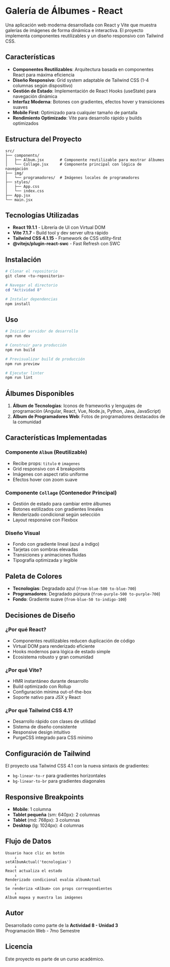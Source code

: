 # Galería de Álbumes - React

Una aplicación web moderna desarrollada con React y Vite que muestra galerías de imágenes de forma dinámica e interactiva. El proyecto implementa componentes reutilizables y un diseño responsivo con Tailwind CSS.

## Características

- **Componentes Reutilizables**: Arquitectura basada en componentes React para máxima eficiencia
- **Diseño Responsivo**: Grid system adaptable de Tailwind CSS (1-4 columnas según dispositivo)
- **Gestión de Estado**: Implementación de React Hooks (useState) para navegación dinámica
- **Interfaz Moderna**: Botones con gradientes, efectos hover y transiciones suaves
- **Mobile First**: Optimizado para cualquier tamaño de pantalla
- **Rendimiento Optimizado**: Vite para desarrollo rápido y builds optimizados

## Estructura del Proyecto

```
src/
├── components/
│   ├── Album.jsx       # Componente reutilizable para mostrar álbumes
│   └── Collage.jsx     # Componente principal con lógica de navegación
├── img/
│   └── programadores/  # Imágenes locales de programadores
├── styles/
│   ├── App.css
│   └── index.css
├── App.jsx
└── main.jsx
```

## Tecnologías Utilizadas

- **React 19.1.1** - Librería de UI con Virtual DOM
- **Vite 7.1.7** - Build tool y dev server ultra rápido
- **Tailwind CSS 4.1.15** - Framework de CSS utility-first
- **@vitejs/plugin-react-swc** - Fast Refresh con SWC

## Instalación

```powershell
# Clonar el repositorio
git clone <tu-repositorio>

# Navegar al directorio
cd "Actividad 8"

# Instalar dependencias
npm install
```

## Uso

```powershell
# Iniciar servidor de desarrollo
npm run dev

# Construir para producción
npm run build

# Previsualizar build de producción
npm run preview

# Ejecutar linter
npm run lint
```

## Álbumes Disponibles

1. **Álbum de Tecnologías**: Iconos de frameworks y lenguajes de programación (Angular, React, Vue, Node.js, Python, Java, JavaScript)
2. **Álbum de Programadores Web**: Fotos de programadores destacados de la comunidad

## Características Implementadas

### Componente `Album` (Reutilizable)
- Recibe props: `titulo` e `imagenes`
- Grid responsivo con 4 breakpoints
- Imágenes con aspect ratio uniforme
- Efectos hover con zoom suave

### Componente `Collage` (Contenedor Principal)
- Gestión de estado para cambiar entre álbumes
- Botones estilizados con gradientes lineales
- Renderizado condicional según selección
- Layout responsive con Flexbox

### Diseño Visual
- Fondo con gradiente lineal (azul a índigo)
- Tarjetas con sombras elevadas
- Transiciones y animaciones fluidas
- Tipografía optimizada y legible

## Paleta de Colores

- **Tecnologías**: Degradado azul (`from-blue-500 to-blue-700`)
- **Programadores**: Degradado púrpura (`from-purple-500 to-purple-700`)
- **Fondo**: Gradiente suave (`from-blue-50 to-indigo-100`)

## Decisiones de Diseño

### ¿Por qué React?
- Componentes reutilizables reducen duplicación de código
- Virtual DOM para renderizado eficiente
- Hooks modernos para lógica de estado simple
- Ecosistema robusto y gran comunidad

### ¿Por qué Vite?
- HMR instantáneo durante desarrollo
- Build optimizado con Rollup
- Configuración mínima out-of-the-box
- Soporte nativo para JSX y React

### ¿Por qué Tailwind CSS 4.1?
- Desarrollo rápido con clases de utilidad
- Sistema de diseño consistente
- Responsive design intuitivo
- PurgeCSS integrado para CSS mínimo

## Configuración de Tailwind

El proyecto usa Tailwind CSS 4.1 con la nueva sintaxis de gradientes:
- `bg-linear-to-r` para gradientes horizontales
- `bg-linear-to-br` para gradientes diagonales

## Responsive Breakpoints

- **Mobile**: 1 columna
- **Tablet pequeña** (sm: 640px): 2 columnas
- **Tablet** (md: 768px): 3 columnas
- **Desktop** (lg: 1024px): 4 columnas

## Flujo de Datos

```
Usuario hace clic en botón
    ↓
setAlbumActual('tecnologias')
    ↓
React actualiza el estado
    ↓
Renderizado condicional evalúa albumActual
    ↓
Se renderiza <Album> con props correspondientes
    ↓
Album mapea y muestra las imágenes
```

## Autor

Desarrollado como parte de la **Actividad 8 - Unidad 3**  
Programación Web - 7mo Semestre

## Licencia

Este proyecto es parte de un curso académico.
